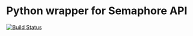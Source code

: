 # Python wrapper for Semaphore API

[![Build Status](https://semaphoreci.com/api/v1/michaelyusko/semaphorepy/branches/develop/badge.svg)](https://semaphoreci.com/michaelyusko/semaphorepy)